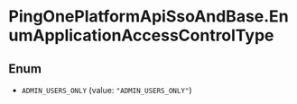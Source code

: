 # PingOnePlatformApiSsoAndBase.EnumApplicationAccessControlType

## Enum


* `ADMIN_USERS_ONLY` (value: `"ADMIN_USERS_ONLY"`)


